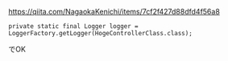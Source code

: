 https://qiita.com/NagaokaKenichi/items/7cf2f427d88dfd4f56a8

```
private static final Logger logger = LoggerFactory.getLogger(HogeControllerClass.class);
```

でOK